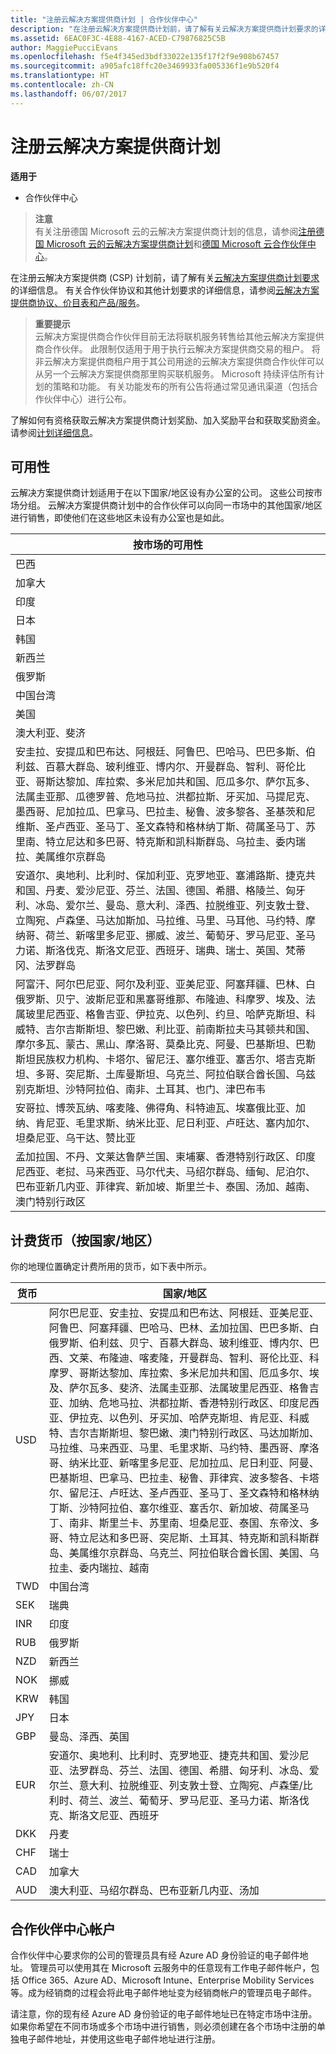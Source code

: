 ```yaml
---
title: "注册云解决方案提供商计划 | 合作伙伴中心"
description: "在注册云解决方案提供商计划前，请了解有关云解决方案提供商计划要求的详细信息。"
ms.assetid: 6EAC0F3C-4E88-4167-ACED-C79876825C5B
author: MaggiePucciEvans
ms.openlocfilehash: f5e4f345ed3bdf33022e135f17f2f9e908b67457
ms.sourcegitcommit: a905afc18ffc20e3469933fa005336f1e9b520f4
ms.translationtype: HT
ms.contentlocale: zh-CN
ms.lasthandoff: 06/07/2017
---
```

# <a name="enroll-in-the-cloud-solution-provider-program"></a>注册云解决方案提供商计划

**适用于**

-  合作伙伴中心

>**注意**<br>
有关注册德国 Microsoft 云的云解决方案提供商计划的信息，请参阅[注册德国 Microsoft 云的云解决方案提供商计划](enroll-in-csp-for-microsoft-cloud-germany.md)和[德国 Microsoft 云合作伙伴中心](partner-center-for-microsoft-cloud-germany.md)。

在注册云解决方案提供商 (CSP) 计划前，请了解有关[云解决方案提供商计划要求]( http://go.microsoft.com/fwlink/p/?LinkId=617116)的详细信息。 有关合作伙伴协议和其他计划要求的详细信息，请参阅[云解决方案提供商协议、价目表和产品/服务](csp-documents-and-learning-resources.md)。 

>**重要提示**<br>
云解决方案提供商合作伙伴目前无法将联机服务转售给其他云解决方案提供商合作伙伴。 此限制仅适用于用于执行云解决方案提供商交易的租户。 将非云解决方案提供商租户用于其公司用途的云解决方案提供商合作伙伴可以从另一个云解决方案提供商那里购买联机服务。 Microsoft 持续评估所有计划的策略和功能。 有关功能发布的所有公告将通过常见通讯渠道（包括合作伙伴中心）进行公布。  

了解如何有资格获取云解决方案提供商计划奖励、加入奖励平台和获取奖励资金。 请参阅[计划详细信息](https://go.microsoft.com/fwlink/?linkid=831533)。

## <a href="" id="markets"></a>可用性


云解决方案提供商计划适用于在以下国家/地区设有办公室的公司。 这些公司按市场分组。 云解决方案提供商计划中的合作伙伴可以向同一市场中的其他国家/地区进行销售，即使他们在这些地区未设有办公室也是如此。

| 按市场的可用性                                                                                                                                                                                                                                                                                                                                                                                                                 |
|----------------------------------------------------------------------------------------------------------------------------------------------------------------------------------------------------------------------------------------------------------------------------------------------------------------------------------------------------------------------------------------------------------------------------------------|
| 巴西                                                                                                                                                                                                                                                                                                                                                                                                                                 |
| 加拿大                                                                                                                                                                                                                                                                                                                                                                                                                                 |
| 印度                                                                                                                                                                                                                                                                                                                                                                                                                                  |
| 日本                                                                                                                                                                                                                                                                                                                                                                                                                                  |
| 韩国                                                                                                                                                                                                                                                                                                                                                                                                                                  |
| 新西兰                                                                                                                                                                                                                                                                                                                                                                                                                            |
| 俄罗斯                                                                                                                                                                                                                                                                                                                                                                                                                                 |
| 中国台湾                                                                                                                                                                                                                                                                                                                                                                                                                                 |
| 美国                                                                                                                                                                                                                                                                                                                                                                                                                          |
| 澳大利亚、斐济                                                                                                                                                                                                                                                                                                                                                                                                                        |
| 安圭拉、安提瓜和巴布达、阿根廷、阿鲁巴、巴哈马、巴巴多斯、伯利兹、百慕大群岛、玻利维亚、博内尔、开曼群岛、智利、哥伦比亚、哥斯达黎加、库拉索、多米尼加共和国、厄瓜多尔、萨尔瓦多、法属圭亚那、瓜德罗普、危地马拉、洪都拉斯、牙买加、马提尼克、墨西哥、尼加拉瓜、巴拿马、巴拉圭、秘鲁、波多黎各、圣基茨和尼维斯、圣卢西亚、圣马丁、圣文森特和格林纳丁斯、荷属圣马丁、苏里南、特立尼达和多巴哥、特克斯和凯科斯群岛、乌拉圭、委内瑞拉、美属维尔京群岛                                                                                                           |
| 安道尔、奥地利、比利时、保加利亚、克罗地亚、塞浦路斯、捷克共和国、丹麦、爱沙尼亚、芬兰、法国、德国、希腊、格陵兰、匈牙利、冰岛、爱尔兰、曼岛、意大利、泽西、拉脱维亚、列支敦士登、立陶宛、卢森堡、马达加斯加、马拉维、马里、马耳他、马约特、摩纳哥、荷兰、新喀里多尼亚、挪威、波兰、葡萄牙、罗马尼亚、圣马力诺、斯洛伐克、斯洛文尼亚、西班牙、瑞典、瑞士、英国、梵蒂冈、法罗群岛                                                                                          |
| 阿富汗、阿尔巴尼亚、阿尔及利亚、亚美尼亚、阿塞拜疆、巴林、白俄罗斯、贝宁、波斯尼亚和黑塞哥维那、布隆迪、科摩罗、埃及、法属玻里尼西亚、格鲁吉亚、伊拉克、以色列、约旦、哈萨克斯坦、科威特、吉尔吉斯斯坦、黎巴嫩、利比亚、前南斯拉夫马其顿共和国、摩尔多瓦、蒙古、黑山、摩洛哥、莫桑比克、阿曼、巴基斯坦、巴勒斯坦民族权力机构、卡塔尔、留尼汪、塞尔维亚、塞舌尔、塔吉克斯坦、多哥、突尼斯、土库曼斯坦、乌克兰、阿拉伯联合酋长国、乌兹别克斯坦、沙特阿拉伯、南非、土耳其、也门、津巴布韦 |
| 安哥拉、博茨瓦纳、喀麦隆、佛得角、科特迪瓦、埃塞俄比亚、加纳、肯尼亚、毛里求斯、纳米比亚、尼日利亚、卢旺达、塞内加尔、坦桑尼亚、乌干达、赞比亚                                                                                                                                                                                                                                                                                  |
| 孟加拉国、不丹、文莱达鲁萨兰国、柬埔寨、香港特别行政区、印度尼西亚、老挝、马来西亚、马尔代夫、马绍尔群岛、缅甸、尼泊尔、巴布亚新几内亚、菲律宾、新加坡、斯里兰卡、泰国、汤加、越南、澳门特别行政区                                                                                                                                                                                                                                                                                           |
## <a name="billing-currencies-by-country"></a>计费货币（按国家/地区）

你的地理位置确定计费所用的货币，如下表中所示。 

| 货币 | 国家/地区 |
| ---- | ---- |
| USD | 阿尔巴尼亚、安圭拉、安提瓜和巴布达、阿根廷、亚美尼亚、阿鲁巴、阿塞拜疆、巴哈马、巴林、孟加拉国、巴巴多斯、白俄罗斯、伯利兹、贝宁、百慕大群岛、玻利维亚、博内尔、巴西、文莱、布隆迪、喀麦隆，开曼群岛、智利、哥伦比亚、科摩罗、哥斯达黎加、库拉索、多米尼加共和国、厄瓜多尔、埃及、萨尔瓦多、斐济、法属圭亚那、法属玻里尼西亚、格鲁吉亚、加纳、危地马拉、洪都拉斯、香港特别行政区、印度尼西亚、伊拉克、以色列、牙买加、哈萨克斯坦、肯尼亚、科威特、吉尔吉斯斯坦、黎巴嫩、澳门特别行政区、马达加斯加、马拉维、马来西亚、马里、毛里求斯、马约特、墨西哥、摩洛哥、纳米比亚、新喀里多尼亚、尼加拉瓜、尼日利亚、阿曼、巴基斯坦、巴拿马、巴拉圭、秘鲁、菲律宾、波多黎各、卡塔尔、留尼汪、卢旺达、圣卢西亚、圣马丁、圣文森特和格林纳丁斯、沙特阿拉伯、塞尔维亚、塞舌尔、新加坡、荷属圣马丁、南非、斯里兰卡、苏里南、坦桑尼亚、泰国、东帝汶、多哥、特立尼达和多巴哥、突尼斯、土耳其、特克斯和凯科斯群岛、美属维尔京群岛、乌克兰、阿拉伯联合酋长国、美国、乌拉圭、委内瑞拉、越南  | 
| TWD | 中国台湾 |
| SEK | 瑞典 |
| INR | 印度 |
| RUB | 俄罗斯 |
| NZD | 新西兰 |
| NOK | 挪威 |
| KRW | 韩国 |
| JPY | 日本 |
| GBP | 曼岛、泽西、英国 |
| EUR | 安道尔、奥地利、比利时、克罗地亚、捷克共和国、爱沙尼亚、法罗群岛、芬兰、法国、德国、希腊、匈牙利、冰岛、爱尔兰、意大利、拉脱维亚、列支敦士登、立陶宛、卢森堡/比利时、荷兰、波兰、葡萄牙、罗马尼亚、圣马力诺、斯洛伐克、斯洛文尼亚、西班牙 |
| DKK | 丹麦 |
| CHF | 瑞士 |
| CAD | 加拿大 |
| AUD | 澳大利亚、马绍尔群岛、巴布亚新几内亚、汤加 |

 

## <a name="partner-center-account"></a>合作伙伴中心帐户


合作伙伴中心要求你的公司的管理员具有经 Azure AD 身份验证的电子邮件地址。 管理员可以使用其在 Microsoft 云服务中的任意现有工作电子邮件帐户，包括 Office 365、Azure AD、Microsoft Intune、Enterprise Mobility Services 等。成为经销商的过程会将此电子邮件地址变为经销商帐户的管理员电子邮件。

请注意，你的现有经 Azure AD 身份验证的电子邮件地址已在特定市场中注册。 如果你希望在不同市场或多个市场中进行销售，则必须创建在各个市场中注册的单独电子邮件地址，并使用这些电子邮件地址进行注册。

 

 




